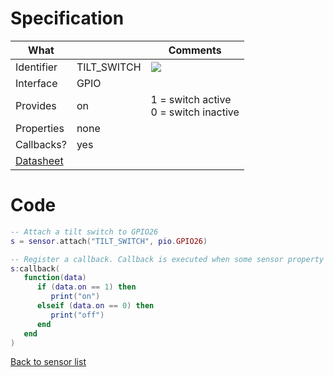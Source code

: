 # Specification

| What         |             | Comments                   |
|--------------|-------------|----------------------------|
| Identifier   | TILT_SWITCH | ![](http://git.whitecatboard.org/sw520d.png) |
| Interface    | GPIO        |                            |
| Provides     | on          | 1 = switch active<br/>0 = switch inactive |
| Properties   | none        |                            |
| Callbacks?   | yes         |                            |
| [Datasheet](http://funduino.de/DL/SW-520D.pdf)    |             |                            |


# Code

```lua
-- Attach a tilt switch to GPIO26
s = sensor.attach("TILT_SWITCH", pio.GPIO26)

-- Register a callback. Callback is executed when some sensor property changes.
s:callback(
   function(data)
      if (data.on == 1) then
         print("on")
      elseif (data.on == 0) then
         print("off")
      end
   end
)
```

[Back to sensor list](https://github.com/whitecatboard/Lua-RTOS-ESP32/wiki/Sensor-module#supported-sensors)